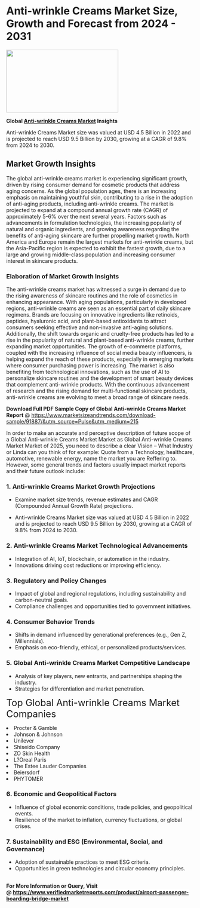 <H1>Anti-wrinkle Creams Market Size, Growth and Forecast from 2024 - 2031</H1><img class="aligncenter size-medium wp-image-584254" src="https://thirdeyenews.in/wp-content/uploads/2024/09/Global-Market-Research-300x168.jpeg" alt="" width="300" height="168" /><p><strong>Global&nbsp;<a href="https://www.marketsizeandtrends.com/download-sample/91887/&amp;utm_source=Pulse&amp;utm_medium=215">Anti-wrinkle Creams Market</a> Insights</strong></p><p>Anti-wrinkle Creams Market size was valued at USD 4.5 Billion in 2022 and is projected to reach USD 9.5 Billion by 2030, growing at a CAGR of 9.8% from 2024 to 2030.</p><p><h2>Market Growth Insights</h2> The global anti-wrinkle creams market is experiencing significant growth, driven by rising consumer demand for cosmetic products that address aging concerns. As the global population ages, there is an increasing emphasis on maintaining youthful skin, contributing to a rise in the adoption of anti-aging products, including anti-wrinkle creams. The market is projected to expand at a compound annual growth rate (CAGR) of approximately 5-6% over the next several years. Factors such as advancements in formulation technologies, the increasing popularity of natural and organic ingredients, and growing awareness regarding the benefits of anti-aging skincare are further propelling market growth. North America and Europe remain the largest markets for anti-wrinkle creams, but the Asia-Pacific region is expected to exhibit the fastest growth, due to a large and growing middle-class population and increasing consumer interest in skincare products. <h3>Elaboration of Market Growth Insights</h3> The anti-wrinkle creams market has witnessed a surge in demand due to the rising awareness of skincare routines and the role of cosmetics in enhancing appearance. With aging populations, particularly in developed regions, anti-wrinkle creams are seen as an essential part of daily skincare regimens. Brands are focusing on innovative ingredients like retinoids, peptides, hyaluronic acid, and plant-based antioxidants to attract consumers seeking effective and non-invasive anti-aging solutions. Additionally, the shift towards organic and cruelty-free products has led to a rise in the popularity of natural and plant-based anti-wrinkle creams, further expanding market opportunities. The growth of e-commerce platforms, coupled with the increasing influence of social media beauty influencers, is helping expand the reach of these products, especially in emerging markets where consumer purchasing power is increasing. The market is also benefiting from technological innovations, such as the use of AI to personalize skincare routines and the development of smart beauty devices that complement anti-wrinkle products. With the continuous advancement of research and the rising demand for multi-functional skincare products, anti-wrinkle creams are evolving to meet a broad range of skincare needs. </p><p><span class=""><strong>Download Full PDF Sample Copy of Global Anti-wrinkle Creams Market Report</strong> @ <a href="https://www.marketsizeandtrends.com/download-sample/91887/&amp;utm_source=Pulse&amp;utm_medium=215" target="_blank">https://www.marketsizeandtrends.com/download-sample/91887/&amp;utm_source=Pulse&amp;utm_medium=215</a></span></p><p>In order to make an accurate and perceptive description of future scope of a Global&nbsp;Anti-wrinkle Creams Market Market as Global&nbsp;Anti-wrinkle Creams Market Market of 2025, you need to describe a clear Vision &ndash; What Industry or Linda can you think of for example: Quote from a Technology, healthcare, automotive, renewable energy, name the market you are Reffering to. However, some general trends and factors usually impact market reports and their future outlook include:</p><h3>1.&nbsp;<strong>Anti-wrinkle Creams Market Growth Projections</strong></h3><ul><li>Examine market size trends, revenue estimates and CAGR (Compounded Annual Growth Rate) projections.</li><li><p>Anti-wrinkle Creams Market size was valued at USD 4.5 Billion in 2022 and is projected to reach USD 9.5 Billion by 2030, growing at a CAGR of 9.8% from 2024 to 2030.</p></li></ul><h3>2.&nbsp;<strong>Anti-wrinkle Creams Market Technological Advancements</strong></h3><ul><li>Integration of AI, IoT, blockchain, or automation in the industry.</li><li>Innovations driving cost reductions or improving efficiency.</li></ul><h3>3.&nbsp;<strong>Regulatory and Policy Changes</strong></h3><ul><li>Impact of global and regional regulations, including sustainability and carbon-neutral goals.</li><li>Compliance challenges and opportunities tied to government initiatives.</li></ul><h3>4.&nbsp;<strong>Consumer Behavior Trends</strong></h3><ul><li>Shifts in demand influenced by generational preferences (e.g., Gen Z, Millennials).</li><li>Emphasis on eco-friendly, ethical, or personalized products/services.</li></ul><h3>5.&nbsp;<strong>Global Anti-wrinkle Creams Market Competitive Landscape</strong></h3><ul><li>Analysis of key players, new entrants, and partnerships shaping the industry.</li><li>Strategies for differentiation and market penetration.</li></ul><p data-pm-slice="1 1 []"><span style="color: inherit; font-family: inherit; font-size: 25px;">Top Global Anti-wrinkle Creams Market Companies</span></p><div class="" data-test-id=""><p><li>Procter & Gamble</li><li> Johnson & Johnson</li><li> Unilever</li><li> Shiseido Company</li><li> ZO Skin Health</li><li> L?Oreal Paris</li><li> The Estee Lauder Companies</li><li> Beiersdorf</li><li> PHYTOMER</li></p></div><h3>6.&nbsp;<strong>Economic and Geopolitical Factors</strong></h3><ul><li>Influence of global economic conditions, trade policies, and geopolitical events.</li><li>Resilience of the market to inflation, currency fluctuations, or global crises.</li></ul><h3>7.&nbsp;<strong>Sustainability and ESG (Environmental, Social, and Governance)</strong></h3><ul><li>Adoption of sustainable practices to meet ESG criteria.</li><li>Opportunities in green technologies and circular economy principles.</li></ul><h2><strong style="font-size: 14px;">For More Information or Query, Visit @&nbsp;</strong><a style="background-color: #ffffff; font-size: 14px;" href="https://www.marketsizeandtrends.com/report/anti-wrinkle-creams-market/" target="_blank">https://www.verifiedmarketreports.com/product/airport-passenger-boarding-bridge-market</a></h2>
